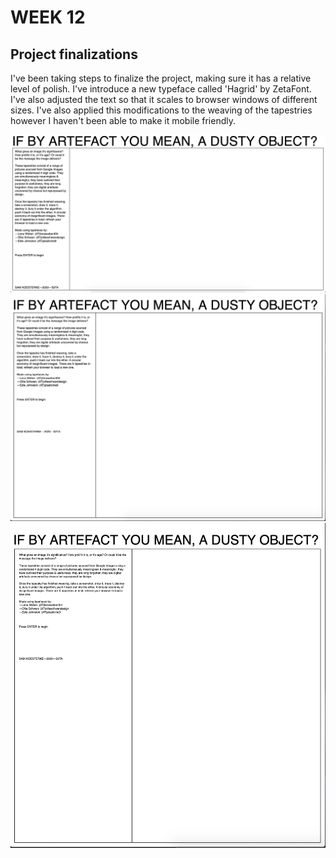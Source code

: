 # WEEK 12
## Project finalizations
I've been taking steps to finalize the project, making sure it has a relative level of polish. I've introduce a new typeface called 'Hagrid' by ZetaFont. I've also adjusted the text so that it scales to browser windows of different sizes. I've also applied this modifications to the weaving of the tapestries however I haven't been able to make it mobile friendly. 

![](fullscreen.png)<br/>
![](smaller_screen.png)<br/>
![](even_smaller_screen.png)<br/>
